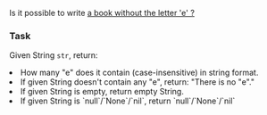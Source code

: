Is it possible to write <a href="https://en.wikipedia.org/wiki/Gadsby_(novel)">a book without the letter 'e' ?</a>


### Task

Given String ```str```, return:

<li>How many "e" does it contain (case-insensitive) in string format.</li>

<li>If given String doesn't contain any "e", return:
"There is no "e"." </li>

<li>If given String is empty, return empty String.</li>
<li>If given String is `null`/`None`/`nil`, return `null`/`None`/`nil`</li>
